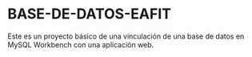 # BASE-DE-DATOS-EAFIT
Este es un proyecto básico de una vinculación de una base de datos en MySQL Workbench con una aplicación web.

